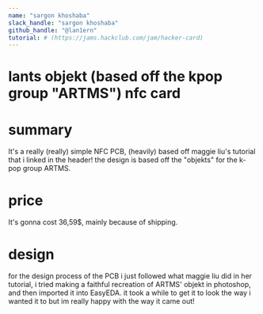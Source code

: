 ```yaml
---
name: "sargon khoshaba"
slack_handle: "sargon khoshaba"
github_handle: "@lan1ern"
tutorial: # (https://jams.hackclub.com/jam/hacker-card)
---
```


# lants objekt (based off the kpop group "ARTMS") nfc card


# summary
It's a really (really) simple NFC PCB, (heavily) based off maggie liu's tutorial that i linked in the header! the design is based off the "objekts" for the k-pop group ARTMS.

# price
It's gonna cost 36,59$, mainly because of shipping.

# design
for the design process of the PCB i just followed what maggie liu did in her tutorial, i tried making a faithful recreation of ARTMS' objekt in photoshop, and then imported it into EasyEDA. it took a while to get it to look the way i wanted it to but im really happy with the way it came out!
